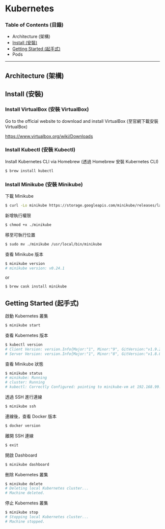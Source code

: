 # Kubernetes

### Table of Contents (目錄)

* Architecture (架構)
* [Install (安裝)](#install-安裝)
* [Getting Started (起手式)](#getting-started-起手式)
* Pods

***

## Architecture (架構)

## Install (安裝)

### Install VirtualBox (安裝 VirtualBox)

Go to the official website to download and install VirtualBox (至官網下載安裝 VirtualBox)

https://www.virtualbox.org/wiki/Downloads

### Install Kubectl (安裝 Kubectl)

Install Kubernetes CLI via Homebrew (透過 Homebrew 安裝 Kubernetes CLI)

```bash
$ brew install kubectl
```

### Install Minikube (安裝 Minikube)

下載 Minikube

```bash
$ curl -Lo minikube https://storage.googleapis.com/minikube/releases/latest/minikube-darwin-amd64
```

新增執行權限

```bash
$ chmod +x ./minikube
```

移至可執行位置

```bash
$ sudo mv ./minikube /usr/local/bin/minikube
```

查看 Minikube 版本

```bash
$ minikube version
# minikube version: v0.24.1
```

or

```bash
$ brew cask install minikube
```

## Getting Started (起手式)

啟動 Kubernetes 叢集

```bash
$ minikube start
```

查看 Kubernetes 版本

```bash
$ kubectl version
# Client Version: version.Info{Major:"1", Minor:"9", GitVersion:"v1.9.2", GitCommit:"5fa2db2bd46ac79e5e00a4e6ed24191080aa463b", GitTreeState:"clean", BuildDate:"2018-01-18T21:11:08Z", GoVersion:"go1.9.2", Compiler:"gc", Platform:"darwin/amd64"}
# Server Version: version.Info{Major:"1", Minor:"8", GitVersion:"v1.8.0", GitCommit:"0b9efaeb34a2fc51ff8e4d34ad9bc6375459c4a4", GitTreeState:"clean", BuildDate:"2017-11-29T22:43:34Z", GoVersion:"go1.9.1", Compiler:"gc", Platform:"linux/amd64"}
```

查看 Minikube 狀態

```bash
$ minikube status
# minikube: Running
# cluster: Running
# kubectl: Correctly Configured: pointing to minikube-vm at 192.168.99.100
```

透過 SSH 進行連線

```bash
$ minikube ssh
```

連線後，查看 Docker 版本

```bash
$ docker version
```

離開 SSH 連線

```bash
$ exit
```

開啟 Dashboard

```bash
$ minikube dashboard
```

刪除 Kubernetes 叢集

```bash
$ minikube delete
# Deleting local Kubernetes cluster...
# Machine deleted.
```

停止 Kubernetes 叢集

```bash
$ minikube stop
# Stopping local Kubernetes cluster...
# Machine stopped.
```
